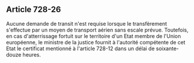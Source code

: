 Article 728-26
----
Aucune demande de transit n'est requise lorsque le transfèrement s'effectue par
un moyen de transport aérien sans escale prévue. Toutefois, en cas
d'atterrissage fortuit sur le territoire d'un Etat membre de l'Union européenne,
le ministre de la justice fournit à l'autorité compétente de cet Etat le
certificat mentionné à l'article 728-12 dans un délai de soixante-douze heures.
